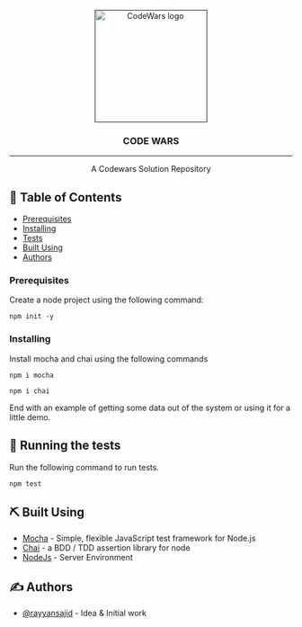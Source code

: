 <p align="center">
  <a href="" rel="noopener">
 <img width=200px height=200px src="https://www.codewars.com/packs/assets/logo.f607a0fb.svg" alt="CodeWars logo"></a>
</p>

<h3 align="center">CODE WARS</h3>

<div align="center">

</div>

---

<p align="center"> A Codewars Solution Repository
    <br> 
</p>

## 📝 Table of Contents
- [Prerequisites](#prerequisites)
- [Installing](#installing)
- [Tests](#-running-the-tests)
- [Built Using](#️-built-using)
- [Authors](#️-authors)

### Prerequisites <a name = "prerequisites"></a>

Create a node project using the following command:

```
npm init -y
```

### Installing<a name = "installing"></a>

Install mocha and chai using the following commands

```
npm i mocha
```
```
npm i chai
```

End with an example of getting some data out of the system or using it for a little demo.

## 🔧 Running the tests <a name = "tests"></a>

Run the following command to run tests.


```
npm test
```

## ⛏️ Built Using <a name = "built_using"></a>

- [Mocha](https://mochajs.org/) - Simple, flexible JavaScript test framework for Node.js
- [Chai](https://www.chaijs.com/) - a BDD / TDD assertion library for node
- [NodeJs](https://nodejs.org/en/) - Server Environment

## ✍️ Authors <a name = "authors"></a>

- [@rayyansajid](https://github.com/rayyansajid) - Idea & Initial work